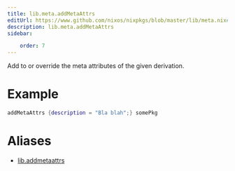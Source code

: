 ```yaml
---
title: lib.meta.addMetaAttrs
editUrl: https://www.github.com/nixos/nixpkgs/blob/master/lib/meta.nix#L21C18
description: lib.meta.addMetaAttrs
sidebar:

    order: 7
---
```


Add to or override the meta attributes of the given
derivation.

# Example

```nix
addMetaAttrs {description = "Bla blah";} somePkg
```


# Aliases

- [lib.addmetaattrs](/nix-doc-comments/reference/lib/lib-addmetaattrs)


